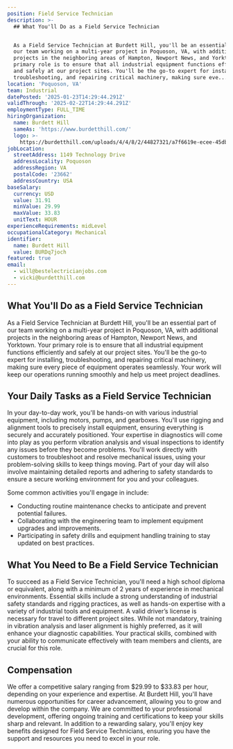 ```yaml
---
position: Field Service Technician
description: >-
  ## What You'll Do as a Field Service Technician


  As a Field Service Technician at Burdett Hill, you'll be an essential part of
  our team working on a multi-year project in Poquoson, VA, with additional
  projects in the neighboring areas of Hampton, Newport News, and Yorktown. Your
  primary role is to ensure that all industrial equipment functions efficiently
  and safely at our project sites. You'll be the go-to expert for installing,
  troubleshooting, and repairing critical machinery, making sure eve...
location: 'Poquoson, VA'
team: Industrial
datePosted: '2025-01-23T14:29:44.291Z'
validThrough: '2025-02-22T14:29:44.291Z'
employmentType: FULL_TIME
hiringOrganization:
  name: Burdett Hill
  sameAs: 'https://www.burdetthill.com/'
  logo: >-
    https://burdetthill.com/uploads/4/4/8/2/44827321/a7f6619e-ecee-45db-ac13-7b1bffe6602c-4-5005-c.jpeg
jobLocation:
  streetAddress: 1149 Technology Drive
  addressLocality: Poquoson
  addressRegion: VA
  postalCode: '23662'
  addressCountry: USA
baseSalary:
  currency: USD
  value: 31.91
  minValue: 29.99
  maxValue: 33.83
  unitText: HOUR
experienceRequirements: midLevel
occupationalCategory: Mechanical
identifier:
  name: Burdett Hill
  value: BURDq7joch
featured: true
email:
  - will@bestelectricianjobs.com
  - vicki@burdetthill.com
---
```




## What You'll Do as a Field Service Technician

As a Field Service Technician at Burdett Hill, you'll be an essential part of our team working on a multi-year project in Poquoson, VA, with additional projects in the neighboring areas of Hampton, Newport News, and Yorktown. Your primary role is to ensure that all industrial equipment functions efficiently and safely at our project sites. You'll be the go-to expert for installing, troubleshooting, and repairing critical machinery, making sure every piece of equipment operates seamlessly. Your work will keep our operations running smoothly and help us meet project deadlines.

## Your Daily Tasks as a Field Service Technician

In your day-to-day work, you'll be hands-on with various industrial equipment, including motors, pumps, and gearboxes. You'll use rigging and alignment tools to precisely install equipment, ensuring everything is securely and accurately positioned. Your expertise in diagnostics will come into play as you perform vibration analysis and visual inspections to identify any issues before they become problems. You'll work directly with customers to troubleshoot and resolve mechanical issues, using your problem-solving skills to keep things moving. Part of your day will also involve maintaining detailed reports and adhering to safety standards to ensure a secure working environment for you and your colleagues.

Some common activities you'll engage in include:

- Conducting routine maintenance checks to anticipate and prevent potential failures.
- Collaborating with the engineering team to implement equipment upgrades and improvements.
- Participating in safety drills and equipment handling training to stay updated on best practices.

## What You Need to Be a Field Service Technician

To succeed as a Field Service Technician, you'll need a high school diploma or equivalent, along with a minimum of 2 years of experience in mechanical environments. Essential skills include a strong understanding of industrial safety standards and rigging practices, as well as hands-on expertise with a variety of industrial tools and equipment. A valid driver’s license is necessary for travel to different project sites. While not mandatory, training in vibration analysis and laser alignment is highly preferred, as it will enhance your diagnostic capabilities. Your practical skills, combined with your ability to communicate effectively with team members and clients, are crucial for this role.

## Compensation

We offer a competitive salary ranging from $29.99 to $33.83 per hour, depending on your experience and expertise. At Burdett Hill, you'll have numerous opportunities for career advancement, allowing you to grow and develop within the company. We are committed to your professional development, offering ongoing training and certifications to keep your skills sharp and relevant. In addition to a rewarding salary, you'll enjoy key benefits designed for Field Service Technicians, ensuring you have the support and resources you need to excel in your role.